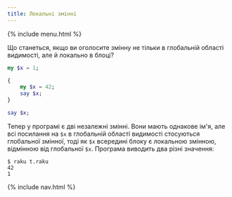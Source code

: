 ```yaml
---
title: Локальні змінні
---
```


{% include menu.html %}

Що станеться, якщо ви оголосите змінну не тільки в глобальній області видимості, але й локально в блоці?

```raku
my $x = 1;

{
    my $x = 42;
    say $x;
}

say $x;
```

Тепер у програмі є дві незалежні змінні. Вони мають однакове ім'я, але всі посилання на `$x` в глобальній області видимості стосуються глобальної змінної, тоді як `$x` всередині блоку є локальною змінною, відмінною від глобальної `$x`. Програма виводить два різні значення:

```console
$ raku t.raku
42
1
```

{% include nav.html %}